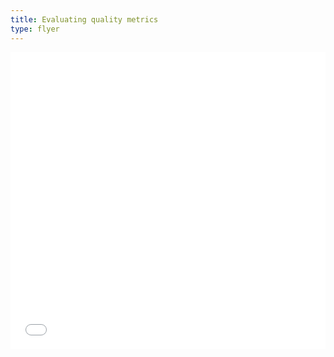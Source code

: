 ```yaml
---
title: Evaluating quality metrics
type: flyer
---
```

<embed src="Evaluating_quality_metrics.pdf" width="100%" height="475" type='application/pdf'>
